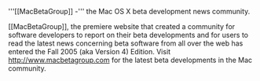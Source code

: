 '''[[MacBetaGroup]] -''' the Mac OS X beta development news community.

[[MacBetaGroup]], the premiere website that created a community for software developers to report on their beta developments and for users to read the latest news concerning beta software from all over the web has entered the Fall 2005 (aka Version 4) Edition.  Visit http://www.macbetagroup.com for the latest beta developments in the Mac community.